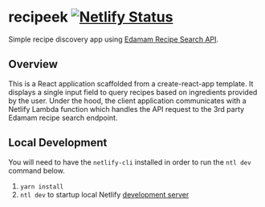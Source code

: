 # recipeek [![Netlify Status](https://api.netlify.com/api/v1/badges/28f46ad0-bcba-4979-a39e-4d005b9718a1/deploy-status)](https://app.netlify.com/sites/recipeeek/deploys)
Simple recipe discovery app using [Edamam Recipe Search API](https://developer.edamam.com/).

## Overview

This is a React application scaffolded from a create-react-app template. It displays a single input field to query recipes based on ingredients provided by the user. Under the hood, the client application communicates with a Netlify Lambda function which handles the API request to the 3rd party Edamam recipe search endpoint.

## Local Development

You will need to have the `netlify-cli` installed in order to run the `ntl dev` command below. 

1. ``yarn install``
2. ``ntl dev`` to startup local Netlify [development server](https://github.com/netlify/cli/blob/master/docs/netlify-dev.md)
